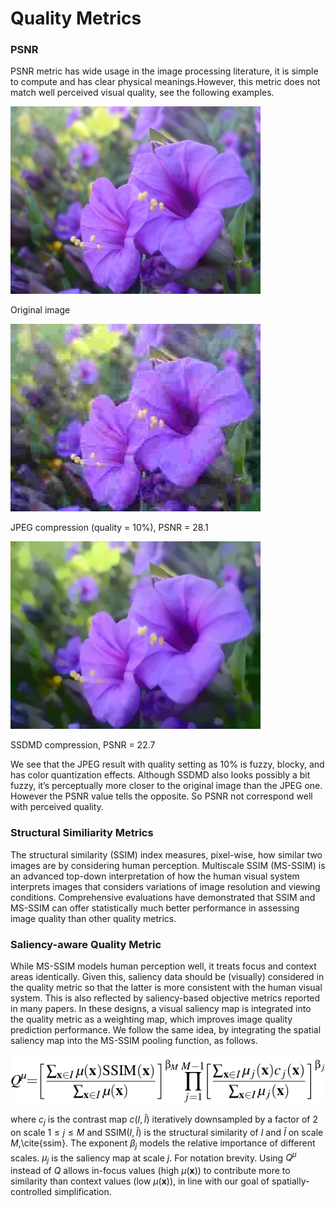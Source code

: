 # Quality Metrics
### PSNR

PSNR metric has wide usage in the image processing literature, it is simple to compute and has clear physical meanings.However, this metric does not match well perceived visual quality, see the following examples.

![Orig](./imgs/originalFlower.jpg)

Original image

![JPEG](./imgs/JPEG10.jpg)

JPEG compression (quality = 10%), PSNR = 28.1     

![ssdmd](./imgs/ssdmd.png)

SSDMD compression, PSNR = 22.7


We see that the JPEG result with quality setting as 10% is fuzzy, blocky, and has color quantization effects. Although SSDMD also looks possibly a bit fuzzy, it’s perceptually more closer to the original image than the JPEG one. However the PSNR value tells the opposite. So PSNR not correspond well with perceived quality.


### Structural Similiarity Metrics

The structural similarity (SSIM) index measures, pixel-wise, how similar two images are by considering human perception. 
Multiscale SSIM (MS-SSIM) is an advanced top-down interpretation of how the human visual system interprets images that considers variations of image resolution and viewing conditions. Comprehensive evaluations have demonstrated that SSIM and MS-SSIM can offer statistically much better performance in assessing image quality than other quality metrics.

### Saliency-aware Quality Metric

While MS-SSIM models human perception well, it treats focus and context areas identically. Given this, saliency data should be (visually) considered in the quality metric so that the latter is more consistent with the human visual system. This is also reflected by saliency-based objective metrics reported in many papers. In these designs, a visual saliency map is integrated into the quality metric as a weighting map, which improves image quality prediction performance. We follow the same idea, by integrating the spatial saliency map into the MS-SSIM pooling function, as follows.

![formula](./imgs/formula.png)

where $c_j$ is the contrast map $c(I,\tilde{I})$ iteratively downsampled by a factor of 2 on scale $1 \leq j \leq M$ and $\mathrm{SSIM}(I,\tilde{I})$ is the structural similarity of $I$ and $\tilde{I}$ on scale $M$\,\cite{ssim}.  The exponent $\beta_j$ models the relative importance of different scales. $\mu_j$ is the saliency map at scale $j$. For notation brevity. Using $Q^{\mu}$ instead of $Q$ allows in-focus values (high $\mu(\mathbf{x})$) to contribute more to similarity than context values (low $\mu(\mathbf{x})$), in line with our goal of spatially-controlled simplification.
